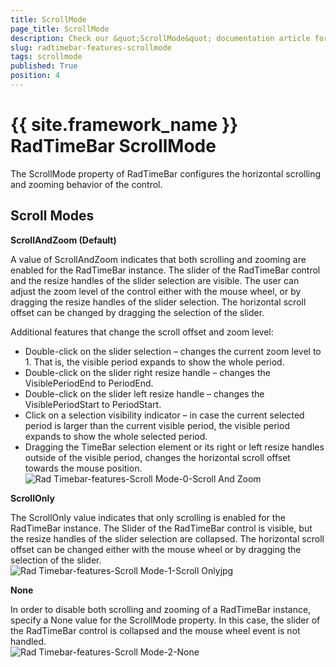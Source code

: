 ```yaml
---
title: ScrollMode
page_title: ScrollMode
description: Check our &quot;ScrollMode&quot; documentation article for the RadTimeBar {{ site.framework_name }} control.
slug: radtimebar-features-scrollmode
tags: scrollmode
published: True
position: 4
---
```


# {{ site.framework_name }} RadTimeBar ScrollMode

The ScrollMode property of RadTimeBar configures the horizontal scrolling and zooming behavior of the control.

## Scroll Modes
__ScrollAndZoom (Default)__

A value of ScrollAndZoom indicates that both scrolling and zooming are enabled for the RadTimeBar instance. The slider of the RadTimeBar control and the resize handles of the slider selection are visible. The user can adjust the zoom level of the control either with the mouse wheel, or by dragging the resize handles of the slider selection. The horizontal scroll offset can be changed by dragging the selection of the slider.        

Additional features that change the scroll offset and zoom level:
* Double-click on the slider selection – changes the current zoom level to 1. That is, the visible period expands to show the whole period.
* Double-click on the slider right resize handle – changes the VisiblePeriodEnd to PeriodEnd.
* Double-click on the slider left resize handle – changes the VisiblePeriodStart to PeriodStart.
* Click on a selection visibility indicator – in case the current selected period is larger than the current visible period, the visible period expands to show the whole selected period.
* Dragging the TimeBar selection element or its right or left resize handles outside of the visible period, changes the horizontal scroll offset towards the mouse position.
![Rad Timebar-features-Scroll Mode-0-Scroll And Zoom](images/RadTimebar-features-ScrollMode-0-ScrollAndZoom.jpg)

__ScrollOnly__

The ScrollOnly value indicates that only scrolling is enabled for the RadTimeBar instance. The Slider of the RadTimeBar control is visible, but the resize handles of the slider selection are collapsed. The horizontal scroll offset can be changed either with the mouse wheel or by dragging the selection of the slider.
![Rad Timebar-features-Scroll Mode-1-Scroll Onlyjpg](images/RadTimebar-features-ScrollMode-1-ScrollOnly.jpg)

__None__

In order to disable both scrolling and zooming of a RadTimeBar instance, specify a None value for the ScrollMode property. In this case, the slider of the RadTimeBar control is collapsed and the mouse wheel event is not handled.         
![Rad Timebar-features-Scroll Mode-2-None](images/RadTimebar-features-ScrollMode-2-None.jpg)
